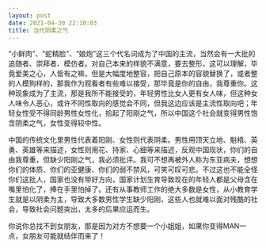```yaml
---
layout: post
date: 2021-04-30 22:10:03
title: 当代阴柔之气
---
```



“小鲜肉”、“蛇精脸”、“娘炮”这三个代名词成为了中国的主流，当然会有一大批的追随者、崇拜者、模仿者。对自己本来的样貌不满意，要去整形，这可以理解，毕竟爱美之心，人皆有之嘛，但是大幅度地整容，把自己原本的容貌替换了，或者整的人模狗样的，那我作为观看者有些难以接受，那毕竟是你的自由，我尊重你。这种现象成为了主流，那是我所不能接受的，年轻男性比女人更有女人味，但这种女人味令人恶心，或许不同性取向的感觉会不同，但我这边应该是主流性取向吧；年轻女性受不得同龄男性女性化，拾起了阳刚之气，所以中国这个社会就变得男性饱含阴柔之气，女性变得较中性。



中国的传统文化里男性代表着阳刚、女性则代表阴柔。男性用顶天立地、魁梧、英勇、英雄等来描述，女性则用花、持家、心细等来描述，反观中国现状，你们的自由我尊重，但缺少阳刚之气，我必须批评。我可不想再被外人称为东亚病夫，想想你们的体质、你们的亚健康、你们的弱不禁风，可笑可叹可悲。不过这也不能全怪你们这批人，国家也没有带好方向，国家计划生育导致现在的年轻人都是父母含在嘴里怕化了，捧在手里怕掉了。还有从事教师工作的绝大多数是女性，从小教育学生就是以阴柔为主，导致大多数男性学生缺少阳刚，这些人也就难以面对残酷的社会，导致社会问题突出，太多的后果应运而生。


你说你总找不到女朋友，那是因为对方不想要一个小姐姐，如果你变得MAN一点，女朋友可能就结伴而来了！


